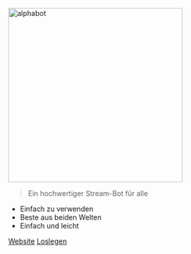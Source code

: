 <img src="./_media/logo.svg" alt="alphabot"
	title="alphabot" width="350" height="350" />
	
> Ein hochwertiger Stream-Bot für alle

- Einfach zu verwenden
- Beste aus beiden Welten
- Einfach und leicht

[Website](https://alphabot.wtf/)
[Loslegen](#Team)